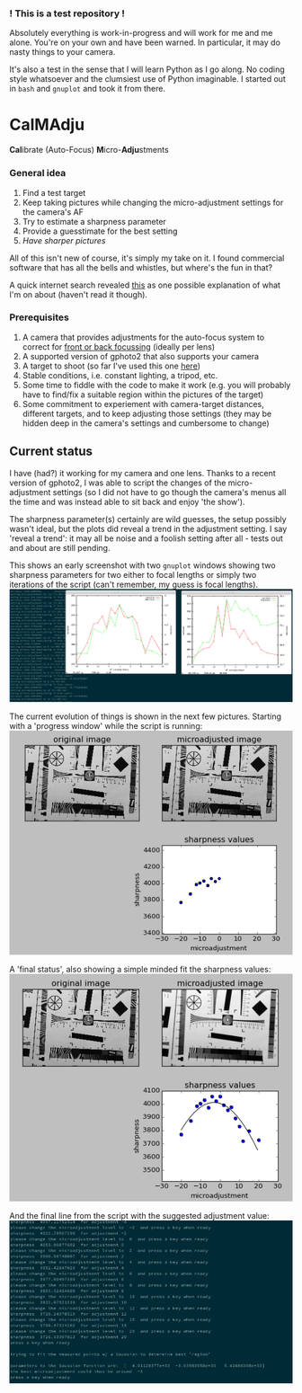 ### ! This is a test repository !
Absolutely everything is work-in-progress and will work for me and me alone.
You're on your own and have been warned.
In particular, it may do nasty things to your camera.

It's also a test in the sense that I will learn Python as I go along. No coding style whatsoever and the clumsiest use of Python imaginable. I started out in `bash` and `gnuplot` and took it from there.

# CalMAdju
**Cal**ibrate (Auto-Focus) **M**icro-**Adju**stments

### General idea
1. Find a test target
2. Keep taking pictures while changing the micro-adjustment settings for the camera's AF
3. Try to estimate a sharpness parameter
4. Provide a guesstimate for the best setting
5. *Have sharper pictures*

All of this isn't new of course, it's simply my take on it. I found commercial software that has all the bells and whistles, but where's the fun in that?

A quick internet search revealed [this](http://www.picturecorrect.com/tips/how-to-recalibrate-your-cameras-focus/) as one possible explanation of what I'm on about (haven't read it though). 

### Prerequisites
1. A camera that provides adjustments for the auto-focus system to correct for [front or back focussing](https://photo.stackexchange.com/questions/14437/what-do-frontfocus-and-backfocus-mean)
   (ideally per lens)
2. A supported version of gphoto2 that also supports your camera
3. A target to shoot
   (so far I've used this one [here](http://www.graphics.cornell.edu/~westin/misc/res-chart.html))
4. Stable conditions, i.e. constant lighting, a tripod, etc.
5. Some time to fiddle with the code to make it work
   (e.g. you will probably have to find/fix a suitable region within the pictures of the target)
6. Some commitment to experiement with camera-target distances, different targets, and to keep adjusting those settings (they may be hidden deep in the camera's settings and cumbersome to change)

## Current status
I have (had?) it working for my camera and one lens. Thanks to a recent version of gphoto2, I was able to script the changes of the micro-adjustment settings (so I did not have to go though the camera's menus all the time and was instead able to sit back and enjoy 'the show').

The sharpness parameter(s) certainly are wild guesses, the setup possibly wasn't ideal, but the plots did reveal a trend in the adjustment setting. I say 'reveal a trend': it may all be noise and a foolish setting after all - tests out and about are still pending.

This shows an early screenshot with two `gnuplot` windows showing two sharpness parameters for two either to focal lengths or simply two iterations of the script (can't remember, my guess is focal lengths).
![an early screenshot](https://github.com/di-br/CalMAdju/blob/master/examples/AFMADJ_01.png "an early screenshot")

The current evolution of things is shown in the next few pictures. Starting with a 'progress window' while the script is running:
![progress](https://github.com/di-br/CalMAdju/blob/master/examples/AFMADJ_02.png "progress")

A 'final status', also showing a simple minded fit the sharpness values:
![result](https://github.com/di-br/CalMAdju/blob/master/examples/AFMADJ_03.png "result")

And the final line from the script with the suggested adjustment value:
![suggestion](https://github.com/di-br/CalMAdju/blob/master/examples/AFMADJ_04.png "suggestion")
